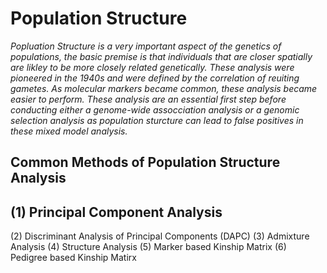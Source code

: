 # Population Structure
*Popluation Structure is a very important aspect of the genetics of populations, the basic premise is that individuals that are closer spatially are likley to be more closely related genetically. These analysis were pioneered in the 1940s and were defined by the correlation of reuiting gametes. As molecular markers became common, these analysis became easier to perform. These analysis are an essential first step before conducting either a genome-wide assocciation analysis or a genomic selection analysis as population sturcture can lead to false positives in these mixed model analysis.*

## Common Methods of Population Structure Analysis
(1) Principal Component Analysis
  - 
(2) Discriminant Analysis of Principal Components (DAPC)
(3) Admixture Analysis
(4) Structure Analysis
(5) Marker based Kinship Matrix
(6) Pedigree based Kinship Matirx
